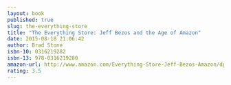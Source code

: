```yaml
---
layout: book
published: true
slug: the-everything-store
title: "The Everything Store: Jeff Bezos and the Age of Amazon"
date: 2015-08-18 21:06:42
author: Brad Stone
isbn-10: 0316219282
isbn-13: 978-0316219280
amazon-url: http://www.amazon.com/Everything-Store-Jeff-Bezos-Amazon/dp/0316219282/ref=sr_1_1?s=books&ie=UTF8&qid=1439950009&sr=1-1&keywords=the+everything+store
rating: 3.5
---
```

